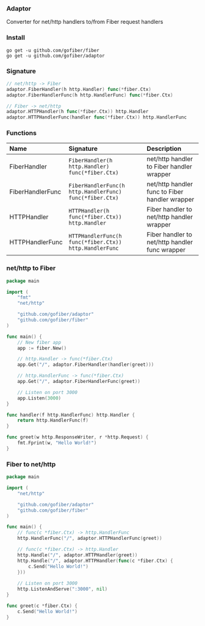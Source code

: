 ### Adaptor
Converter for net/http handlers to/from Fiber request handlers

### Install
```
go get -u github.com/gofiber/fiber
go get -u github.com/gofiber/adaptor
```

### Signature
```go
// net/http -> Fiber
adaptor.FiberHandler(h http.Handler) func(*fiber.Ctx)
adaptor.FiberHandlerFunc(h http.HandlerFunc) func(*fiber.Ctx)

// Fiber -> net/http
adaptor.HTTPHandler(h func(*fiber.Ctx)) http.Handler
adaptor.HTTPHandlerFunc(handler func(*fiber.Ctx)) http.HandlerFunc
```

### Functions
| Name | Signature | Description
| :--- | :--- | :---
| FiberHandler | `FiberHandler(h http.Handler) func(*fiber.Ctx)` | net/http handler to Fiber handler wrapper
| FiberHandlerFunc | `FiberHandlerFunc(h http.HandlerFunc) func(*fiber.Ctx)` | net/http handler func to Fiber handler wrapper
| HTTPHandler | `HTTPHandler(h func(*fiber.Ctx)) http.Handler` | Fiber handler to net/http handler wrapper
| HTTPHandlerFunc | `HTTPHandlerFunc(h func(*fiber.Ctx)) http.HandlerFunc` | Fiber handler to net/http handler func wrapper

### net/http to Fiber
```go
package main

import (
	"fmt"
	"net/http"

	"github.com/gofiber/adaptor"
	"github.com/gofiber/fiber"
)

func main() {
	// New fiber app
	app := fiber.New()

	// http.Handler -> func(*fiber.Ctx)
	app.Get("/", adaptor.FiberHandler(handler(greet)))

	// http.HandlerFunc -> func(*fiber.Ctx)
	app.Get("/", adaptor.FiberHandlerFunc(greet))

	// Listen on port 3000
	app.Listen(3000)
}

func handler(f http.HandlerFunc) http.Handler {
	return http.HandlerFunc(f)
}

func greet(w http.ResponseWriter, r *http.Request) {
	fmt.Fprint(w, "Hello World!")
}
```

### Fiber to net/http
```go
package main

import (
    "net/http"

    "github.com/gofiber/adaptor"
    "github.com/gofiber/fiber"
)

func main() {
    // func(c *fiber.Ctx) -> http.HandlerFunc
    http.HandlerFunc("/", adaptor.HTTPHandlerFunc(greet))

    // func(c *fiber.Ctx) -> http.Handler
    http.Handle("/", adaptor.HTTPHandler(greet))
    http.Handle("/", adaptor.HTTPHandler(func(c *fiber.Ctx) {
        c.Send("Hello World!")
    }))
    
    // Listen on port 3000
    http.ListenAndServe(":3000", nil)
}

func greet(c *fiber.Ctx) {
    c.Send("Hello World!")
}
```

